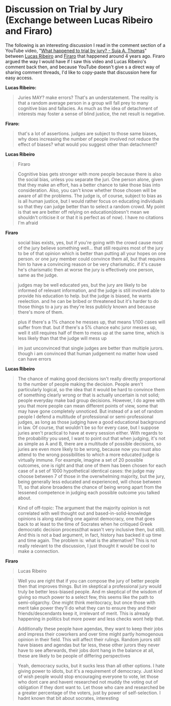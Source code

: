 # Discussion on Trial by Jury (Exchange between Lucas Ribeiro and Firaro)

The following is an interesting discussion I read in the comment section of a YouTube video, "[What happened to trial by jury? - Suja A. Thomas](https://youtu.be/qVoYFYxGJPg)" between [Lucas Ribeiro](https://www.youtube.com/channel/UCsykfCY-OSV4MWgIpBzqjCg) and [Firaro](https://www.youtube.com/channel/UC1Ovc1YwMNwcYZ4iSffPZ9Q) that happened around 4 years ago. Firaro argued the way I would have if I saw this video and Lucas Ribeiro's comment back then, and because YouTube doesn't give s a direct way of sharing comment threads, I'd like to copy-paste that discussion here for easy access.

**Lucas Ribeiro:**

> Juries MAY? make errors?      That's an understatement. The reality is that a random average person in a group will fall prey to many cognitive bias and fallacies. As much as the idea of detachment of interests may foster a sense of blind justice, the net result is negative.
 
**Firaro:**

> that's a lot of assertions. judges are subject to those same biases, why does increasing the number of people involved not reduce the effect of biases? what would you suggest other than detachment?

**Lucas Ribeiro**

> Firaro 

> Cognitive bias gets stronger with more people because there is also the social bias, unless you separate the juri. One person alone, given that they make an effort, has a better chance to take those bias into consideration. Also, you can't know whether those chosen will be aware of all the problems. The judge is, of course, subject to bias as is all human justice, but I would rather focus on educating individuals so that they can judge better than to select a random crowd. My point is that we are better off relying on education(doesn't mean we shouldn't criticise it or that it is perfect as of now). I have no citations I'm afraid

**Firaro**

> social bias exists, yes, but if you're going with the crowd cause most of the jury believe something well... that still requires most of the jury to be of that opinion which is better than putting all your hopes on one person. or one jury member could convince them all, but that requires him to have a convincing reason or be very charismatic. if it's cause he's charismatic then at worse the jury is effectively one person, same as the judge.

> judges may be well educated yes, but the jury are likely to be informed of relevant information, and the judge is still involved able to provide his education to help. but the judge is biased, he wants reelection. and he can be bribed or threatened but it's harder to do those things to a jury as they're less publicly known and because there's more of them.

> plus if there's a 1% chance he messes up, that means 1/100 cases will suffer from that. but if there's a 5% chance eahc juror messes up, well it still requires half of them to mess up at the same time, which is less likely than that the judge will mess up

> im just unconvinced that single judges are better than multiple jurors. though i am convinced that human judgement no matter how used can have errors 
 
**Lucas Ribeiro**

> The chance of making good decisions isn't really directly proportional to the number of people making the decision. People aren't particularly logical, so the idea that it would be hard to convince them of something clearly wrong or that is actually uncertain is not solid; people everyday make bad group decisions. However, I do agree with you that more people can mean different points of view, some that may have gone completely unnoticed. But instead of a set of random people I defend a multitude of professional or semi-professional judges, as long as those judging have a good educational background in law. Of course, that wouldn't be so for every case, but I suppose juries aren't practical to have at every session either. With regards to the probability you used,  I want to point out that when judging, it's not as simple as A and B, there are a multitude of possible decisions, so juries are even more likely to be wrong, because now you must also attend to the wrong possibilities to which a more educated judge is virtually immune. For example, imagine a set of 20 possible outcomes, one is right and that one of them has been chosen for each case of a set of 1000 hypothetical identical cases: the judge may choose between 7 of those in the overwhelming majority, but the jury, being generally less educated and experienced, will chose between 11, so that alone broadens the chance of being wrong apart from the lessened competence in judging each possible outcome you talked about.  

> Kind of off-topic: The argument that the majority opinion is not correlated with well thought out and based-in-solid-knowledge opinions is along standing one against democracy, one that goes back to at least to the time of Socrates when he critiqued Greek democratic decision process(that wasn't very inclusive then, but still). And this is not a bad argument, in fact, history has backed it up time and time again. The problem is: what is the alternative?            This is not really relevant to the discussion, I just thought it would be cool to make a connection. 
 
**Firaro**

> Lucas Ribeiro

> Well you are right that if you can compose the jury of better people then that improves things. But im skeptical a professional jury would truly be better less-biased people. And m skeptical of the wisdom of giving so much power to a select few, this seems like the path to semi-oligarchy. One might think meritocracy, but once those with merit take power they'll do what they can to ensure they and their friends/descendants keep it, irrelevant of merit. This is already happening in politics but more power and less checks wont help that.

> Additionally these people have agendas, they want to keep their jobs and impress their coworkers and over time might partly homogenous opinion in their field. This will affect their rulings. Random jurors still have biases and agendas but far less, these other jurors they never have to see afterwards, their jobs dont hang in the balance at all, these are likely to be people of differing perspectives

> Yeah, democracy sucks, but it sucks less than all other options. I hate giving power to idiots, but it's a requirement of democracy. Just kind of wish people would stop encouraging everyone to vote, let those who dont care and havent researched not muddy the voting out of obligation if they dont want to. Let those who care and researched be a greater percentage of the voters, just by power of self-selection.
> I hadnt known that bit about socrates, interesting 
